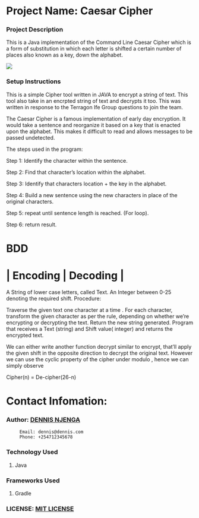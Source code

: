 # Project Name: Caesar Cipher


### Project Description
This is a Java implementation of the Command Line Caesar Cipher which is a form of substitution in which each letter is shifted a certain number of places also known as a key, down the alphabet.

<img src="images/caesar-cipher.png">

### Setup Instructions
This is a simple Cipher tool written in JAVA to encrypt a string of text. This tool also take in an encrpted string of text and decrypts it too. This was written in response to the Terragon Ife Group questions to join the team.

The Caesar Cipher is a famous implementation of early day encryption. It would take a sentence and reorganize it based on a key that is enacted upon the alphabet. This makes it difficult to read and allows messages to be passed undetected.

The steps used in the program:

Step 1: Identify the character within the sentence.

Step 2: Find that character’s location within the alphabet.

Step 3: Identify that characters location + the key in the alphabet.

Step 4: Build a new sentence using the new characters in place of the original characters.

Step 5: repeat until sentence length is reached. (For loop).

Step 6: return result.

# BDD

# | Encoding |  Decoding |

A String of lower case letters, called Text. An Integer between 0-25 denoting the required shift. Procedure:

Traverse the given text one character at a time . For each character, transform the given character as per the rule, depending on whether we’re encrypting or decrypting the text. Return the new string generated. Program that receives a Text (string) and Shift value( integer) and returns the encrypted text.

We can either write another function decrypt similar to encrypt, that’ll apply the given shift in the opposite direction to decrypt the original text. However we can use the cyclic property of the cipher under modulo , hence we can simply observe

Cipher(n) = De-cipher(26-n)


# Contact Infomation:
### Author: [DENNIS NJENGA](https://github.com/deepeters)

         Email: dennis@dennis.com
         Phone: +254712345678

### Technology Used
1. Java

### Frameworks Used
1. Gradle

### LICENSE: [MIT LICENSE](https://raw.githubusercontent.com/deepeters/caesar-cipher/master/LICENSE)